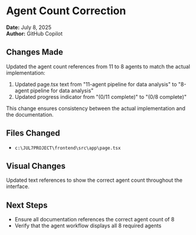 # Agent Count Correction

**Date:** July 8, 2025  
**Author:** GitHub Copilot  

## Changes Made

Updated the agent count references from 11 to 8 agents to match the actual implementation:

1. Updated page.tsx text from "11-agent pipeline for data analysis" to "8-agent pipeline for data analysis"
2. Updated progress indicator from "(0/11 complete)" to "(0/8 complete)"

This change ensures consistency between the actual implementation and the documentation.

## Files Changed

- `c:\JUL7PROJECT\frontend\src\app\page.tsx`

## Visual Changes

Updated text references to show the correct agent count throughout the interface.

## Next Steps

- Ensure all documentation references the correct agent count of 8
- Verify that the agent workflow displays all 8 required agents
